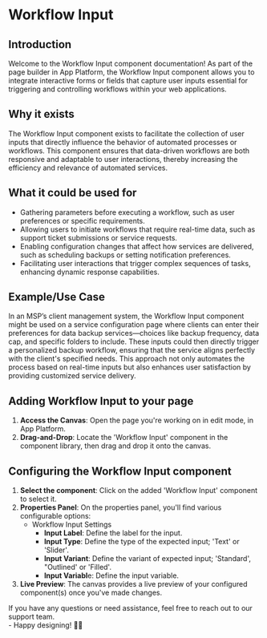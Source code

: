 # Workflow Input

## Introduction

Welcome to the Workflow Input component documentation! As part of the page builder in App Platform, the Workflow Input component allows you to integrate interactive forms or fields that capture user inputs essential for triggering and controlling workflows within your web applications.

## **Why it exists**

The Workflow Input component exists to facilitate the collection of user inputs that directly influence the behavior of automated processes or workflows. This component ensures that data-driven workflows are both responsive and adaptable to user interactions, thereby increasing the efficiency and relevance of automated services.

## What it could be used for

* Gathering parameters before executing a workflow, such as user preferences or specific requirements.
* Allowing users to initiate workflows that require real-time data, such as support ticket submissions or service requests.
* Enabling configuration changes that affect how services are delivered, such as scheduling backups or setting notification preferences.
* Facilitating user interactions that trigger complex sequences of tasks, enhancing dynamic response capabilities.

## **Example/Use Case**

In an MSP’s client management system, the Workflow Input component might be used on a service configuration page where clients can enter their preferences for data backup services—choices like backup frequency, data cap, and specific folders to include. These inputs could then directly trigger a personalized backup workflow, ensuring that the service aligns perfectly with the client's specified needs. This approach not only automates the process based on real-time inputs but also enhances user satisfaction by providing customized service delivery.

## Adding Workflow Input to your page

1. **Access the Canvas**: Open the page you're working on in edit mode, in App Platform.
2. **Drag-and-Drop**: Locate the 'Workflow Input' component in the component library, then drag and drop it onto the canvas.

## Configuring the Workflow Input component

1. **Select the component**: Click on the added 'Workflow Input' component to select it.
2. **Properties Panel**: On the properties panel, you'll find various configurable options:
   * Workflow Input Settings
     * **Input Label**: Define the label for the input.
     * **Input Type**: Define the type of the expected input; 'Text' or 'Slider'.
     * **Input Variant**: Define the variant of expected input; 'Standard', "Outlined' or 'Filled'.
     * **Input Variabl**e: Define the input variable.
3. **Live Preview**: The canvas provides a live preview of your configured component(s) once you've made changes.



If you have any questions or need assistance, feel free to reach out to our support team.\
&#x20;\- Happy designing! 🎨🚀
